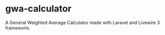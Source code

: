 # gwa-calculator
A General Weighted Average Calculator made with Laravel and Livewire 3 frameworls.
